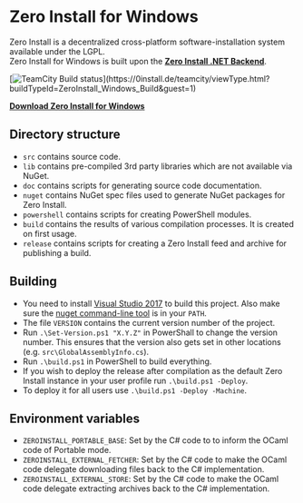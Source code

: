Zero Install for Windows
========================

Zero Install is a decentralized cross-platform software-installation system available under the LGPL.  
Zero Install for Windows is built upon the **[Zero Install .NET Backend](https://github.com/0install/0install-dotnet)**.

[![TeamCity Build status](https://0install.de/teamcity/app/rest/builds/buildType:(id:ZeroInstall_Windows_Build)/statusIcon)](https://0install.de/teamcity/viewType.html?buildTypeId=ZeroInstall_Windows_Build&guest=1)

**[Download Zero Install for Windows](http://0install.de/downloads/)**

Directory structure
-------------------
- `src` contains source code.
- `lib` contains pre-compiled 3rd party libraries which are not available via NuGet.
- `doc` contains scripts for generating source code documentation.
- `nuget` contains NuGet spec files used to generate NuGet packages for Zero Install.
- `powershell` contains scripts for creating PowerShell modules.
- `build` contains the results of various compilation processes. It is created on first usage.
- `release` contains scripts for creating a Zero Install feed and archive for publishing a build.

Building
--------
- You need to install [Visual Studio 2017](https://www.visualstudio.com/downloads/) to build this project. Also make sure the [nuget command-line tool](https://www.nuget.org/downloads) is in your `PATH`.
- The file `VERSION` contains the current version number of the project.
- Run `.\Set-Version.ps1 "X.Y.Z"` in PowerShall to change the version number. This ensures that the version also gets set in other locations (e.g. `src\GlobalAssemblyInfo.cs`).
- Run `.\build.ps1` in PowerShell to build everything.
- If you wish to deploy the release after compilation as the default Zero Install instance in your user profile run `.\build.ps1 -Deploy`.
- To deploy it for all users use `.\build.ps1 -Deploy -Machine`.

Environment variables
---------------------
- `ZEROINSTALL_PORTABLE_BASE`: Set by the C# code to to inform the OCaml code of Portable mode.
- `ZEROINSTALL_EXTERNAL_FETCHER`: Set by the C# code to make the OCaml code delegate downloading files back to the C# implementation.
- `ZEROINSTALL_EXTERNAL_STORE`: Set by the C# code to make the OCaml code delegate extracting archives back to the C# implementation.
